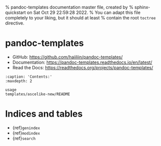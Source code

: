 % pandoc-templates documentation master file, created by
% sphinx-quickstart on Sat Oct 29 22:59:28 2022.
% You can adapt this file completely to your liking, but it should at least
% contain the root `toctree` directive.

# pandoc-templates

- GitHub: <https://github.com/haiiliin/pandoc-templates/>
- Documentation: <https://pandoc-templates.readthedocs.io/en/latest/>
- Read the Docs: <https://readthedocs.org/projects/pandoc-templates/>

```{toctree}
:caption: 'Contents:'
:maxdepth: 2

usage
templates/ascelike-new/README
```

# Indices and tables

- {ref}`genindex`
- {ref}`modindex`
- {ref}`search`
